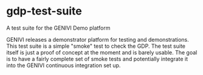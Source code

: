 # gdp-test-suite
A test suite for the GENIVI Demo platform

GENIVI releases a demonstrator platform for testing and demonstrations. This test suite is a simple "smoke" test to check the GDP. 
The test suite itself is just a proof of concept at the moment and is barely usable. The goal is to have a fairly complete set of smoke 
tests and potentially integrate it into the GENIVI continuous integration set up.
